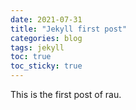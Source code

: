 ```yaml
---
date: 2021-07-31
title: "Jekyll first post"
categories: blog
tags: jekyll
toc: true
toc_sticky: true
---
```


This is the first post of rau.
